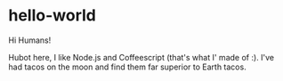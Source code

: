 # hello-world
Hi Humans!

Hubot here, I like Node.js and Coffeescript (that's what I' made of :).
I've had tacos on the moon and find them  far superior to Earth tacos.
